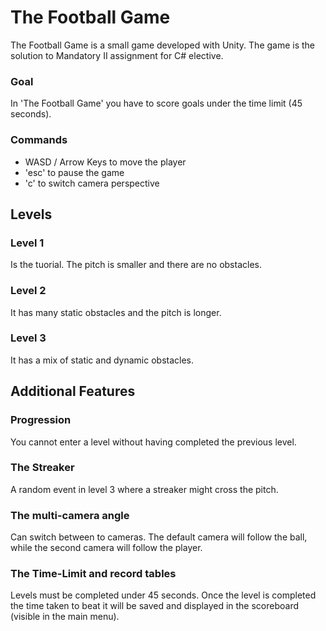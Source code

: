 # The Football Game
The Football Game is a small game developed with Unity.
The game is the solution to Mandatory II assignment for C# elective.

### Goal
In 'The Football Game' you have to score goals under the time limit (45 seconds).

### Commands
- WASD / Arrow Keys to move the player
- 'esc' to pause the game
- 'c' to switch camera perspective

## Levels

### Level 1
Is the tuorial. The pitch is smaller and there are no obstacles.
### Level 2
It has many static obstacles and the pitch is longer.
### Level 3
It has a mix of static and dynamic obstacles.

## Additional Features

### Progression
You cannot enter a level without having completed the previous level.
### The Streaker
A random event in level 3 where a streaker might cross the pitch.
### The multi-camera angle
Can switch between to cameras. The default camera will follow the ball, while the second camera will follow the player.
### The Time-Limit and record tables
Levels must be completed under 45 seconds. Once the level is completed the time taken to beat it will be saved and displayed in the scoreboard (visible in the main menu).


